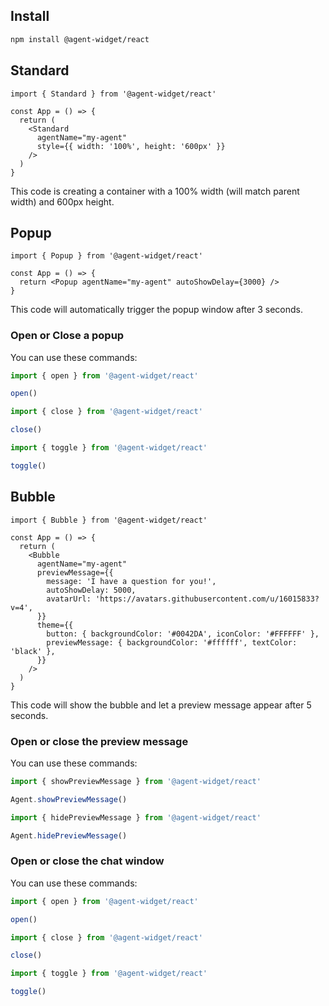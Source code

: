 ## Install

```bash
npm install @agent-widget/react
```

## Standard

```tsx
import { Standard } from '@agent-widget/react'

const App = () => {
  return (
    <Standard
      agentName="my-agent"
      style={{ width: '100%', height: '600px' }}
    />
  )
}
```

This code is creating a container with a 100% width (will match parent width) and 600px height.

## Popup

```tsx
import { Popup } from '@agent-widget/react'

const App = () => {
  return <Popup agentName="my-agent" autoShowDelay={3000} />
}
```

This code will automatically trigger the popup window after 3 seconds.

### Open or Close a popup

You can use these commands:

```js
import { open } from '@agent-widget/react'

open()
```

```js
import { close } from '@agent-widget/react'

close()
```

```js
import { toggle } from '@agent-widget/react'

toggle()
```

## Bubble

```tsx
import { Bubble } from '@agent-widget/react'

const App = () => {
  return (
    <Bubble
      agentName="my-agent"
      previewMessage={{
        message: 'I have a question for you!',
        autoShowDelay: 5000,
        avatarUrl: 'https://avatars.githubusercontent.com/u/16015833?v=4',
      }}
      theme={{
        button: { backgroundColor: '#0042DA', iconColor: '#FFFFFF' },
        previewMessage: { backgroundColor: '#ffffff', textColor: 'black' },
      }}
    />
  )
}
```

This code will show the bubble and let a preview message appear after 5 seconds.

### Open or close the preview message

You can use these commands:

```js
import { showPreviewMessage } from '@agent-widget/react'

Agent.showPreviewMessage()
```

```js
import { hidePreviewMessage } from '@agent-widget/react'

Agent.hidePreviewMessage()
```

### Open or close the chat window

You can use these commands:

```js
import { open } from '@agent-widget/react'

open()
```

```js
import { close } from '@agent-widget/react'

close()
```

```js
import { toggle } from '@agent-widget/react'

toggle()
```